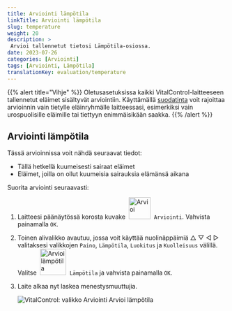 ```yaml
---
title: Arviointi lämpötila
linkTitle: Arviointi lämpötila
slug: temperature
weight: 20
description: >
 Arvioi tallennetut tietosi Lämpötila-osiossa.
date: 2023-07-26
categories: [Arviointi]
tags: [Arviointi, Lämpötila]
translationKey: evaluation/temperature
---
```

{{% alert title="Vihje" %}}
Oletusasetuksissa kaikki VitalControl-laitteeseen tallennetut eläimet sisältyvät arviointiin. Käyttämällä [suodatinta](../../filter/) voit rajoittaa arvioinnin vain tietylle eläinryhmälle laitteessasi, esimerkiksi vain urospuolisille eläimille tai tiettyyn enimmäisikään saakka.
{{% /alert %}}

## Arviointi lämpötila

Tässä arvioinnissa voit nähdä seuraavat tiedot:
- Tällä hetkellä kuumeisesti sairaat eläimet
- Eläimet, joilla on ollut kuumeisia sairauksia elämänsä aikana

Suorita arviointi seuraavasti:

1. Laitteesi päänäytössä korosta kuvake &nbsp;<img src="/icons/main/evaluation.svg" width="50" align="bottom" alt="Arvioi" />&nbsp; `Arviointi`. Vahvista painamalla `OK`.

2. Toinen alivalikko avautuu, jossa voit käyttää nuolinäppäimiä △ ▽ ◁ ▷ valitaksesi valikkojen `Paino`, `Lämpötila`, `Luokitus` ja `Kuolleisuus` välillä. Valitse &nbsp;<img src="/icons/evaluation/temperature.svg" width="60" align="bottom" alt="Arvioi lämpötila" />&nbsp; `Lämpötila` ja vahvista painamalla `OK`.

3. Laite alkaa nyt laskea menestysmuuttujia.

   ![VitalControl: valikko Arviointi Arvioi lämpötila](../images/temperature.png "Arvioi lämpötila")


